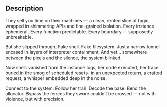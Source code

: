 ## Description

They sell you time on their machines — a clean, rented slice of logic, wrapped in shimmering APIs and fine-grained isolation. Every instance ephemeral. Every function predictable. Every boundary — supposedly unbreakable.

But she slipped through. Fake shell. Fake filesystem. Just a narrow tunnel encased in layers of interpreter containment. And yet… somewhere between the pixels and the silence, the system blinked.

Now she’s vanished from the instance logs, her code executed, her trace buried in the smog of scheduled resets- in an unexpected return, a crafted request, a whisper embedded deep in the noise.

Connect to the system. Follow her trail. Decode the base. Bend the allocator. Bypass the fences they swore couldn’t be crossed — not with violence, but with precision.